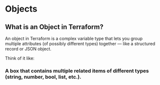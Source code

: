 # Objects

## What is an Object in Terraform?

An object in Terraform is a complex variable type that lets you group multiple attributes (of possibly different types) together — like a structured record or JSON object.

Think of it like:

### A box that contains multiple related items of different types (string, number, bool, list, etc.).
